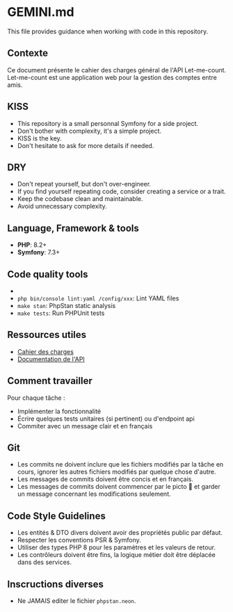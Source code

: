 # GEMINI.md

This file provides guidance when working with code in this repository.

## Contexte

Ce document présente le cahier des charges général de l'API Let-me-count.
Let-me-count est une application web pour la gestion des comptes entre amis.

## KISS

- This repository is a small personnal Symfony for a side project.
- Don't bother with complexity, it's a simple project.
- KISS is the key.
- Don't hesitate to ask for more details if needed.

## DRY

- Don't repeat yourself, but don't over-engineer.
- If you find yourself repeating code, consider creating a service or a trait.
- Keep the codebase clean and maintainable.
- Avoid unnecessary complexity.

## Language, Framework & tools

- **PHP**: 8.2+
- **Symfony**: 7.3+

## Code quality tools
- 
- `php bin/console lint:yaml /config/xxx`: Lint YAML files
- `make stan`: PhpStan static analysis
- `make tests`: Run PHPUnit tests

## Ressources utiles

- [Cahier des charges](doc/cahier_des_charges_v1.md)
- [Documentation de l'API](doc/openapi.json)

## Comment travailler

Pour chaque tâche :
- Implémenter la fonctionnalité
- Écrire quelques tests unitaires (si pertinent) ou d'endpoint api
- Commiter avec un message clair et en français

## Git

- Les commits ne doivent inclure que les fichiers modifiés par la tâche en cours, ignorer les autres fichiers modifiés par quelque chose d'autre.
- Les messages de commits doivent être concis et en français.
- Les messages de commits doivent commencer par le picto 🤖 et garder un message concernant les modifications seulement.

## Code Style Guidelines

- Les entités & DTO divers doivent avoir des propriétés public par défaut.
- Respecter les conventions PSR & Symfony.
- Utiliser des types PHP 8 pour les paramètres et les valeurs de retour.
- Les contrôleurs doivent être fins, la logique métier doit être déplacée dans des services.

## Inscructions diverses

- Ne JAMAIS editer le fichier `phpstan.neon`.

